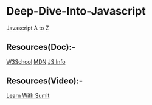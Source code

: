 # Deep-Dive-Into-Javascript
Javascript A to Z
## Resources(Doc):-
[W3School](https://www.w3schools.com/js/default.asp)
[MDN](https://developer.mozilla.org/en-US/docs/Web/JavaScript)
[JS Info](https://javascript.info/)

## Resources(Video):-
[Learn With Sumit](https://www.youtube.com/watch?v=rePN-VFo1Eo&list=PLHiZ4m8vCp9OkrURufHpGUUTBjJhO9Ghy)